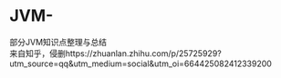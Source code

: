 # JVM-
部分JVM知识点整理与总结<br>
来自知乎，侵删https://zhuanlan.zhihu.com/p/25725929?utm_source=qq&utm_medium=social&utm_oi=664425082412339200

